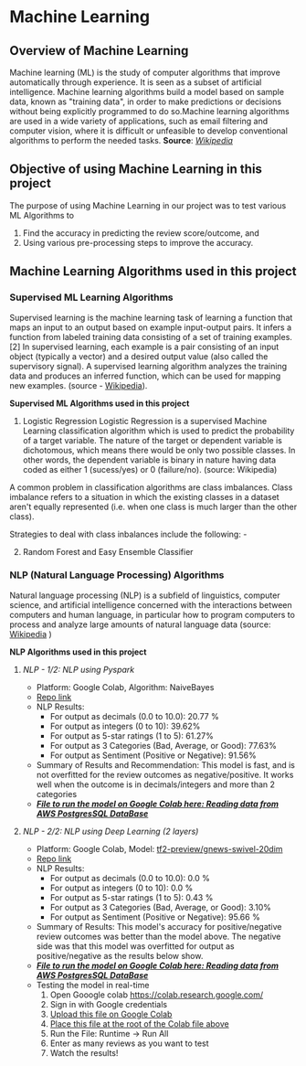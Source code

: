 # Machine Learning

## Overview of Machine Learning
Machine learning (ML) is the study of computer algorithms that improve automatically through experience. It is seen as a subset of artificial intelligence. Machine learning algorithms build a model based on sample data, known as "training data", in order to make predictions or decisions without being explicitly programmed to do so.Machine learning algorithms are used in a wide variety of applications, such as email filtering and computer vision, where it is difficult or unfeasible to develop conventional algorithms to perform the needed tasks.
**Source**: [*Wikipedia*](https://en.wikipedia.org/wiki/Machine_learning)

## Objective of using Machine Learning in this project
The purpose of using Machine Learning in our project was to test various ML Algorithms to 
1) Find the accuracy in predicting the review score/outcome, and 
2) Using various pre-processing steps to improve the accuracy.

## Machine Learning Algorithms used in this project

### Supervised ML Learning Algorithms

Supervised learning is the machine learning task of learning a function that maps an input to an output based on example input-output pairs. It infers a function from labeled training data consisting of a set of training examples.[2] In supervised learning, each example is a pair consisting of an input object (typically a vector) and a desired output value (also called the supervisory signal). A supervised learning algorithm analyzes the training data and produces an inferred function, which can be used for mapping new examples. (source - [Wikipedia](https://en.wikipedia.org/wiki/Supervised_learning)).

**Supervised ML Algorithms used in this project**

1) Logistic Regression
Logistic Regression is a supervised Machine Learning classification algorithm which is used to predict the probability of a target variable. The nature of the target or dependent variable is dichotomous, which means there would be only two possible classes. In other words, the dependent variable is binary in nature having data coded as either 1 (sucess/yes) or 0 (failure/no).
(source: Wikipedia)

A common problem in classification algorithms are class imbalances. Class imbalance refers to a situation in which the existing classes in a dataset aren't equally represented (i.e. when one class is much larger than the other class).

Strategies to deal with class inbalances include the following:
    - 


2) Random Forest and Easy Ensemble Classifier

### NLP (Natural Language Processing) Algorithms

Natural language processing (NLP) is a subfield of linguistics, computer science, and artificial intelligence concerned with the interactions between computers and human language, in particular how to program computers to process and analyze large amounts of natural language data (source: [Wikipedia](https://en.wikipedia.org/wiki/Natural_language_processing) )

**NLP Algorithms used in this project**

1) *NLP - 1/2: NLP using Pyspark*
    - Platform: Google Colab, Algorithm: NaiveBayes
     - [Repo link](https://github.com/JagpreetBath/European_Hotel_Analysis/tree/main/MachineLearning/ML_NLP_PySpark)
     - NLP Results:
        - For output as decimals (0.0 to 10.0): 20.77 %
        - For output as integers (0 to 10): 39.62%
        - For output as 5-star ratings (1 to 5): 61.27%
        - For output as 3 Categories (Bad, Average, or Good): 77.63%
        - For output as Sentiment (Positive or Negative): 91.56%
     - Summary of Results and Recommendation:
     This model is fast, and is not overfitted for the review outcomes as negative/positive. It works well when the outcome is in decimals/integers and more than 2 categories   
    - [***File to run the model on Google Colab here: Reading data from AWS PostgresSQL DataBase***](https://github.com/JagpreetBath/European_Hotel_Analysis/tree/main/MachineLearning/ML_NLP_PySpark/Step10_Final_PySpark_NLP_reading_from_RDS.ipynb)



2) *NLP - 2/2: NLP using Deep Learning (2 layers)*
    - Platform: Google Colab, Model: [tf2-preview/gnews-swivel-20dim](https://tfhub.dev/google/tf2-preview/gnews-swivel-20dim/1)
    - [Repo link](https://github.com/JagpreetBath/European_Hotel_Analysis/tree/main/MachineLearning/ML_NLP_DeepLearning)
    - NLP Results:
        - For output as decimals (0.0 to 10.0): 0.0 %
        - For output as integers (0 to 10): 0.0 %
        - For output as 5-star ratings (1 to 5): 0.43 %
        - For output as 3 Categories (Bad, Average, or Good): 3.10%
        - For output as Sentiment (Positive or Negative): 95.66 %
    - Summary of Results:  This model's accuracy for positive/negative review outcomes was better than the model above. The negative side was that this model was overfitted for output as positive/negative as the results below show.     
    - [***File to run the model on Google Colab here: Reading data from AWS PostgresSQL DataBase***](https://github.com/JagpreetBath/European_Hotel_Analysis/blob/main/MachineLearning/ML_NLP_DeepLearning/Step4_NLP_DL_Review_Pos_Neg_Format.ipynb)
    - Testing the model in real-time
        1. Open Gooogle colab https://colab.research.google.com/
        2. Sign in with Google credentials
        3. [Upload this file on Google Colab](https://github.com/JagpreetBath/European_Hotel_Analysis/tree/main/MachineLearning/ML_NLP_DeepLearning/Realtime_testing_of_DL_NLP_model.ipynb)
        4. [Place this file at the root of the Colab file above](https://github.com/JagpreetBath/European_Hotel_Analysis/blob/main/MachineLearning/ML_NLP_DeepLearning/SavedModel5_NLP_DL_Review_Pos_Neg_Format.h5)
        5. Run the File: Runtime -> Run All
        6. Enter as many reviews as you want to test
        7. Watch the results!


